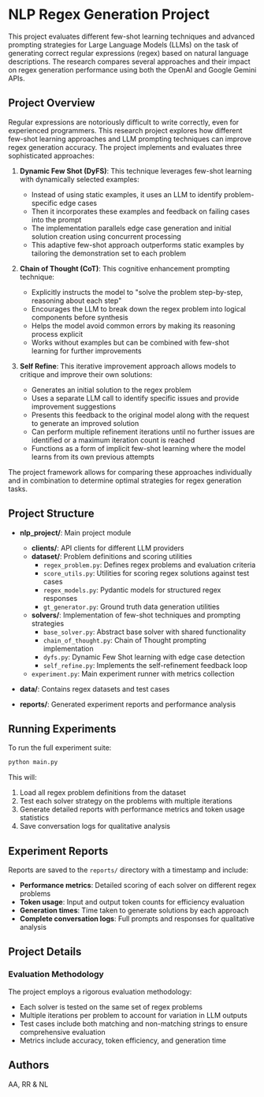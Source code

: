 # NLP Regex Generation Project

This project evaluates different few-shot learning techniques and advanced prompting strategies for Large Language Models (LLMs) on the task of generating correct regular expressions (regex) based on natural language descriptions. The research compares several approaches and their impact on regex generation performance using both the OpenAI and Google Gemini APIs.

## Project Overview

Regular expressions are notoriously difficult to write correctly, even for experienced programmers. This research project explores how different few-shot learning approaches and LLM prompting techniques can improve regex generation accuracy. The project implements and evaluates three sophisticated approaches:

1. **Dynamic Few Shot (DyFS)**: This technique leverages few-shot learning with dynamically selected examples:
   - Instead of using static examples, it uses an LLM to identify problem-specific edge cases
   - Then it incorporates these examples and feedback on failing cases into the prompt
   - The implementation parallels edge case generation and initial solution creation using concurrent processing
   - This adaptive few-shot approach outperforms static examples by tailoring the demonstration set to each problem

2. **Chain of Thought (CoT)**: This cognitive enhancement prompting technique:
   - Explicitly instructs the model to "solve the problem step-by-step, reasoning about each step"
   - Encourages the LLM to break down the regex problem into logical components before synthesis
   - Helps the model avoid common errors by making its reasoning process explicit
   - Works without examples but can be combined with few-shot learning for further improvements

3. **Self Refine**: This iterative improvement approach allows models to critique and improve their own solutions:
   - Generates an initial solution to the regex problem
   - Uses a separate LLM call to identify specific issues and provide improvement suggestions
   - Presents this feedback to the original model along with the request to generate an improved solution
   - Can perform multiple refinement iterations until no further issues are identified or a maximum iteration count is reached
   - Functions as a form of implicit few-shot learning where the model learns from its own previous attempts

The project framework allows for comparing these approaches individually and in combination to determine optimal strategies for regex generation tasks.


## Project Structure

- **nlp_project/**: Main project module
  - **clients/**: API clients for different LLM providers
  - **dataset/**: Problem definitions and scoring utilities
    - `regex_problem.py`: Defines regex problems and evaluation criteria
    - `score_utils.py`: Utilities for scoring regex solutions against test cases
    - `regex_models.py`: Pydantic models for structured regex responses
    - `gt_generator.py`: Ground truth data generation utilities
  - **solvers/**: Implementation of few-shot techniques and prompting strategies
    - `base_solver.py`: Abstract base solver with shared functionality
    - `chain_of_thought.py`: Chain of Thought prompting implementation
    - `dyfs.py`: Dynamic Few Shot learning with edge case detection
    - `self_refine.py`: Implements the self-refinement feedback loop
  - `experiment.py`: Main experiment runner with metrics collection

- **data/**: Contains regex datasets and test cases
- **reports/**: Generated experiment reports and performance analysis

## Running Experiments

To run the full experiment suite:

```bash
python main.py
```

This will:
1. Load all regex problem definitions from the dataset
2. Test each solver strategy on the problems with multiple iterations
3. Generate detailed reports with performance metrics and token usage statistics
4. Save conversation logs for qualitative analysis

## Experiment Reports

Reports are saved to the `reports/` directory with a timestamp and include:

- **Performance metrics**: Detailed scoring of each solver on different regex problems
- **Token usage**: Input and output token counts for efficiency evaluation
- **Generation times**: Time taken to generate solutions by each approach
- **Complete conversation logs**: Full prompts and responses for qualitative analysis

## Project Details

### Evaluation Methodology

The project employs a rigorous evaluation methodology:
- Each solver is tested on the same set of regex problems
- Multiple iterations per problem to account for variation in LLM outputs
- Test cases include both matching and non-matching strings to ensure comprehensive evaluation
- Metrics include accuracy, token efficiency, and generation time

## Authors

AA, RR & NL 